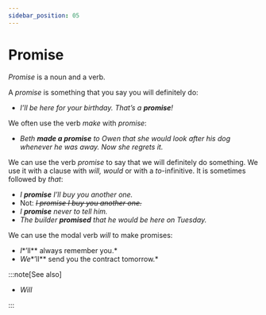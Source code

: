 ```yaml
---
sidebar_position: 05
---
```


# Promise

*Promise* is a noun and a verb.

A *promise* is something that you say you will definitely do:

- *I’ll be here for your birthday. That’s a **promise**!*

We often use the verb *make* with *promise*:

- *Beth **made a promise** to Owen that she would look after his dog whenever he was away. Now she regrets it.*

We can use the verb *promise* to say that we will definitely do something. We use it with a clause with *will, would* or with a *to*\-infinitive. It is sometimes followed by *that*:

- *I **promise** I’ll buy you another one.*
- Not: *~~I promise I buy you another one.~~*
- *I **promise** never to tell him.*
- *The builder **promised** that he would be here on Tuesday.*

We can use the modal verb *will* to make promises:

- *I**’ll** always remember you.*
- *We**’ll** send you the contract tomorrow.*

:::note[See also]

- *Will*

:::
